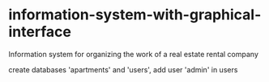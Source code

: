# information-system-with-graphical-interface
Information system for organizing the work of a real estate rental company

create databases 'apartments' and 'users', add user 'admin' in users
